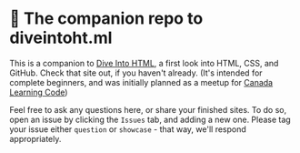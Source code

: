 # 📓 The companion repo to diveintoht.ml
This is a companion to [Dive Into HTML](https://diveintoht.ml), a first look into HTML, CSS, and GitHub. Check that site out, if you haven't already. (It's intended for complete beginners, and was initially planned as a meetup for [Canada Learning Code](https://canadalearningcode.ca))  

Feel free to ask any questions here, or share your finished sites. To do so, open an issue by clicking the `Issues` tab, and adding a new one. Please tag your issue either `question` or `showcase` - that way, we'll respond appropriately.
